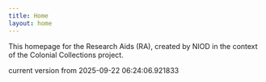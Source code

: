 ```yaml
---
title: Home
layout: home
---
```


This homepage for the Research Aids (RA), created by NIOD in the context of the Colonial Collections project. 


current version from 2025-09-22 06:24:06.921833
